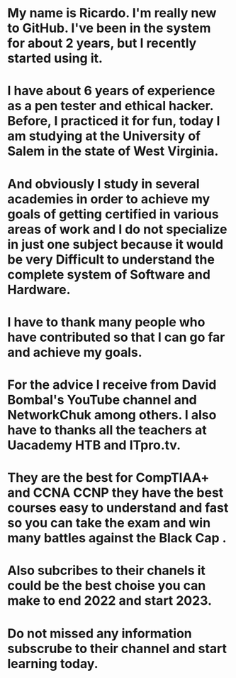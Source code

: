 # My name is Ricardo. I'm really new to GitHub. I've been in the system for about 2 years, but I recently started using it.
# I have about 6 years of experience as a pen tester and ethical hacker. Before, I practiced it for fun, today I am studying at the University of Salem in the state of West Virginia.

# And obviously I study in several academies in order to achieve my goals of getting certified in various areas of work and I do not specialize in just one subject because it would be very Difficult to understand the complete system of Software and Hardware. 
# I have to thank many people who have contributed so that I can go far and achieve my goals. 
# For the advice I receive from David Bombal's YouTube channel and NetworkChuk among others. I also have to thanks all the teachers at Uacademy HTB and ITpro.tv.
# They are the best for CompTIAA+ and CCNA CCNP they have the best courses easy to understand and fast so you can take the exam and win many battles against the Black Cap .
# Also subcribes to their chanels it could be the best choise you can make to end 2022 and start 2023.
# Do not missed any information subscrube to their channel and start learning today.
